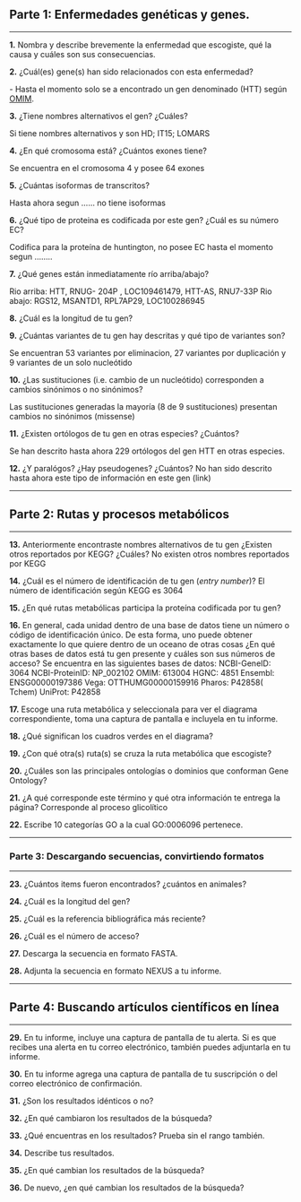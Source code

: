## Parte 1: Enfermedades genéticas y genes.

---

**1.** Nombra y describe brevemente la enfermedad que escogiste, qué la causa y cuáles son sus consecuencias.


**2.** ¿Cuál(es) gene(s) han sido relacionados con esta enfermedad?

*-* Hasta el momento solo se a encontrado un gen denominado (HTT) según [OMIM](http://www.omim.org/entry/143100?search=genetic%20disease&highlight=genetic%20disease).
		
**3.** ¿Tiene nombres alternativos el gen? ¿Cuáles? 

Si tiene nombres alternativos y son HD; IT15; LOMARS

**4.** ¿En qué cromosoma está? ¿Cuántos exones tiene? 

Se encuentra en el cromosoma 4 y posee 64 exones 

**5.** ¿Cuántas isoformas de transcritos? 

Hasta ahora segun …… no tiene isoformas

**6.** ¿Qué tipo de proteina es codificada por este gen? ¿Cuál es su número EC? 

Codifica para la proteína de huntington, no posee EC hasta el momento segun …….. 

**7.** ¿Qué genes están inmediatamente río arriba/abajo? 

Rio arriba: HTT, RNUG- 204P , LOC109461479, HTT-AS, RNU7-33P
Rio abajo: RGS12, MSANTD1, RPL7AP29, LOC100286945

**8.** ¿Cuál es la longitud de tu gen?

**9.** ¿Cuántas variantes de tu gen hay descritas y qué tipo de variantes son?

Se encuentran 53 variantes por eliminacion, 27 variantes por duplicación y 9 variantes de un solo nucleótido

**10.** ¿Las sustituciones (i.e. cambio de un nucleótido) corresponden a cambios sinónimos o no sinónimos?

Las sustituciones generadas la mayoría (8 de 9 sustituciones) presentan cambios no sinónimos (missense)

**11.** ¿Existen ortólogos de tu gen en otras especies? ¿Cuántos? 

Se han descrito hasta ahora 229 ortólogos del gen  HTT en otras especies.

**12.** ¿Y paralógos? ¿Hay pseudogenes? ¿Cuántos? 
No han sido descrito hasta ahora este tipo de información en este gen (link)

---

## Parte 2: Rutas y procesos metabólicos

---

**13.** Anteriormente encontraste nombres alternativos de tu gen ¿Existen otros reportados por KEGG? ¿Cuáles?
No existen otros nombres reportados por KEGG

**14.** ¿Cuál es el número de identificación de tu gen (_entry number_)?
El número de identificación según KEGG es 3064

**15.** ¿En qué rutas metabólicas participa la proteína codificada por tu gen?

**16.** En general, cada unidad dentro de una base de datos tiene un número o código de identificación único. De esta forma, uno puede obtener exactamente lo que quiere dentro de un oceano de otras cosas ¿En qué otras bases de datos está tu gen presente y cuáles son sus números de acceso?
Se encuentra en las siguientes bases de datos:
NCBI-GeneID: 3064
NCBI-ProteinID: NP_002102 
OMIM: 613004 
HGNC: 4851
Ensembl: ENSG00000197386
Vega: OTTHUMG00000159916
Pharos: P42858( Tchem)
UniProt: P42858

**17.** Escoge una ruta metabólica y seleccionala para ver el diagrama correspondiente, toma una captura de pantalla e incluyela en tu informe.

**18.** ¿Qué significan los cuadros verdes en el diagrama? 

**19.** ¿Con qué otra(s) ruta(s) se cruza la ruta metabólica que escogiste? 

**20.** ¿Cuáles son las principales ontologías o dominios que conforman Gene Ontology?  

**21.** ¿A qué corresponde este término y qué otra información te entrega la página? 
Corresponde al proceso glicolítico 

**22.** Escribe 10 categorías GO a la cual GO:0006096 pertenece. 

---

### Parte 3: Descargando secuencias, convirtiendo formatos

---

**23.** ¿Cuántos items fueron encontrados? ¿cuántos en animales? 
		
**24.** ¿Cuál es la longitud del gen? 
		
**25.** ¿Cuál es la referencia bibliográfica más reciente? 

**26.** ¿Cuál es el número de acceso?

**27.** Descarga la secuencia en formato FASTA. 

**28.** Adjunta la secuencia en formato NEXUS a tu informe.

---

## Parte 4: Buscando artículos científicos en línea

---

**29.** En tu informe, incluye una captura de pantalla de tu alerta. Si es que recibes una alerta en tu correo electrónico, también puedes adjuntarla en tu informe.

**30.** En tu informe agrega una captura de pantalla de tu suscripción o del correo electrónico de confirmación.
			
**31.** ¿Son los resultados idénticos o no?

**32.** ¿En qué cambiaron los resultados de la búsqueda?

**33.** ¿Qué encuentras en los resultados? Prueba sin el rango también.

**34.** Describe tus resultados.

**35.** ¿En qué cambian los resultados de la búsqueda?

**36.** De nuevo, ¿en qué cambian los resultados de la búsqueda?
